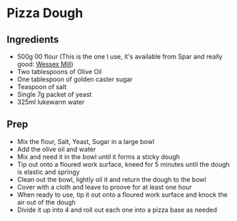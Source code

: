 # Pizza Dough

## Ingredients

- 500g 00 flour (This is the one I use, it's available from Spar and really good: [Wessex Mill](https://wessexmill.co.uk/product/pasta-pizza-flour/))
- Two tablespoons of Olive Oil
- One tablespoon of golden caster sugar
- Teaspoon of salt
- Single 7g packet of yeast
- 325ml lukewarm water

## Prep

- Mix the flour, Salt, Yeast, Sugar in a large bowl
- Add the olive oil and water
- Mix and need it in the bowl until it forms a sticky dough
- Tip out onto a floured work surface, kneed for 5 minutes until the dough is elastic and springy
- Clean out the bowl, lightly oil it and return the dough to the bowl
- Cover with a cloth and leave to proove for at least one hour
- When ready to use, tip it out onto a floured work surface and knock the air out of the dough
- Divide it up into 4 and roll out each one into a pizza base as needed

